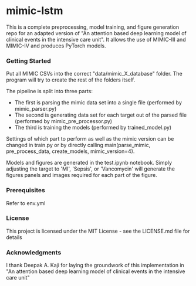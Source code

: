 # mimic-lstm

This is a complete preprocessing, model training, and figure generation repo for an adapted version of "An attention based deep learning model of clinical events in the intensive care unit".
It allows the use of MIMIC-III and MIMIC-IV and produces PyTorch models.

### Getting Started

Put all MIMIC CSVs into the correct "data/mimic_X_database" folder.
The program will try to create the rest of the folders itself.

The pipeline is split into three parts:
- The first is parsing the mimic data set into a single file (performed by mimic_parser.py)
- The second is generating data set for each target out of the parsed file (performed by mimic_pre_processor.py)
- The third is training the models (performed by trained_model.py)

Settings of which part to perform as well as the mimic version can be changed in train.py or
by directly calling main(parse_mimic, pre_process_data, create_models, mimic_version=4).

Models and figures are generated in the test.ipynb notebook.
Simply adjusting the target to 'MI', 'Sepsis', or 'Vancomycin' will generate the figures panels and images required for each part of the figure.

### Prerequisites
Refer to env.yml

### License
This project is licensed under the MIT License - see the LICENSE.md file for details

### Acknowledgments
I thank Deepak A. Kaji for laying the groundwork of this implementation in "An attention based deep learning model of clinical events in the intensive care unit"